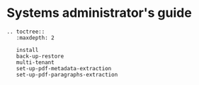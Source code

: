 # Systems administrator's guide

```eval_rst
.. toctree::
   :maxdepth: 2

   install
   back-up-restore
   multi-tenant
   set-up-pdf-metadata-extraction
   set-up-pdf-paragraphs-extraction
```

